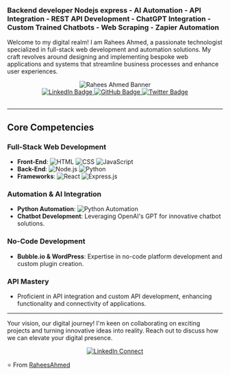 ### Backend developer Nodejs express - AI Automation - API Integration - REST API Development - ChatGPT Integration - Custom Trained Chatbots - Web Scraping - Zapier Automation

Welcome to my digital realm! I am Rahees Ahmed, a passionate technologist specialized in full-stack web development and automation solutions. My craft revolves around designing and implementing bespoke web applications and systems that streamline business processes and enhance user experiences.
<div align="center">
    <img src="https://www.synergisticit.com/wp-content/uploads/2021/10/Jacksonville-Banner-mern-stack-training.jpg" alt="Rahees Ahmed Banner">
</div>

<div align="center">
    <a href="https://www.linkedin.com/in/rahees-ahmed/">
        <img src="https://img.shields.io/badge/LinkedIn-0077B5?style=for-the-badge&logo=linkedin&logoColor=white" alt="LinkedIn Badge">
    </a>
    <a href="#github-link">
        <img src="https://img.shields.io/badge/GitHub-100000?style=for-the-badge&logo=github&logoColor=white" alt="GitHub Badge">
    </a>
    <a href="#twitter-link">
        <img src="https://img.shields.io/badge/Twitter-1DA1F2?style=for-the-badge&logo=twitter&logoColor=white" alt="Twitter Badge">
    </a>
</div>

<br>



---

## Core Competencies

### Full-Stack Web Development
- **Front-End**: ![HTML](https://img.shields.io/badge/HTML5-E34F26?style=flat-square&logo=html5&logoColor=white) ![CSS](https://img.shields.io/badge/CSS3-1572B6?style=flat-square&logo=css3&logoColor=white) ![JavaScript](https://img.shields.io/badge/JavaScript-F7DF1E?style=flat-square&logo=javascript&logoColor=black)
- **Back-End**: ![Node.js](https://img.shields.io/badge/Node.js-339933?style=flat-square&logo=nodedotjs&logoColor=white) ![Python](https://img.shields.io/badge/Python-3776AB?style=flat-square&logo=python&logoColor=white)
- **Frameworks**: ![React](https://img.shields.io/badge/React-20232A?style=flat-square&logo=react&logoColor=61DAFB) ![Express.js](https://img.shields.io/badge/Express.js-000000?style=flat-square&logo=express&logoColor=white)

### Automation & AI Integration
- **Python Automation**: ![Python Automation](https://img.shields.io/badge/Automation-3776AB?style=flat-square&logo=python&logoColor=white)
- **Chatbot Development**: Leveraging OpenAI's GPT for innovative chatbot solutions.

### No-Code Development
- **Bubble.io & WordPress**: Expertise in no-code platform development and custom plugin creation.

### API Mastery
- Proficient in API integration and custom API development, enhancing functionality and connectivity of applications.

---

Your vision, our digital journey! I'm keen on collaborating on exciting projects and turning innovative ideas into reality. Reach out to discuss how we can elevate your digital presence.

<div align="center">
    <a href="https://www.linkedin.com/in/rahees-ahmed/">
        <img src="https://img.shields.io/badge/Connect-0077B5?style=for-the-badge&logo=linkedin&logoColor=white" alt="LinkedIn Connect">
    </a>
</div>

⭐️ From [RaheesAhmed](https://github.com/RaheesAhmed)
